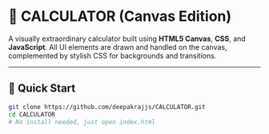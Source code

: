 

# 🎨 CALCULATOR (Canvas Edition)

A visually extraordinary calculator built using **HTML5 Canvas**, **CSS**, and **JavaScript**. All UI elements are drawn and handled on the canvas, complemented by stylish CSS for backgrounds and transitions.

---
 
## 🚀 Quick Start
 
```bash
git clone https://github.com/deepakrajjs/CALCULATOR.git
cd CALCULATOR
# No install needed, just open index.html 
